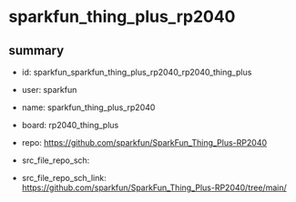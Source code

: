 # sparkfun_thing_plus_rp2040
 
## summary 
* id: sparkfun_sparkfun_thing_plus_rp2040_rp2040_thing_plus
* user: sparkfun
* name: sparkfun_thing_plus_rp2040
* board: rp2040_thing_plus
* repo: https://github.com/sparkfun/SparkFun_Thing_Plus-RP2040



* src_file_repo_sch: 
* src_file_repo_sch_link: https://github.com/sparkfun/SparkFun_Thing_Plus-RP2040/tree/main/




